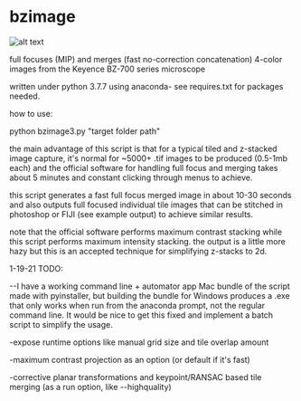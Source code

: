 # bzimage

![alt text](https://github.com/cbfight/bzimage/example%20output%20github/example.jpg?raw=true)

full focuses (MIP) and merges (fast no-correction concatenation) 4-color images from the Keyence BZ-700 series microscope

written under python 3.7.7 using anaconda- see requires.txt for packages needed.

how to use:

python bzimage3.py "target folder path"
  

the main advantage of this script is that for a typical tiled and z-stacked image capture, it's normal for ~5000+ .tif images to be produced (0.5-1mb each) and the official software for handling full focus and merging takes about 5 minutes and constant clicking through menus to achieve.


this script generates a fast full focus merged image in about 10-30 seconds and also outputs full focused individual tile images that can be stitched in photoshop or FIJI (see example output) to achieve similar results.


note that the official software performs maximum contrast stacking while this script performs maximum intensity stacking. the output is a little more hazy but this is an accepted technique for simplifying z-stacks to 2d.


1-19-21 TODO:

--I have a working command line + automator app Mac bundle of the script made with pyinstaller, but building the bundle for Windows produces a .exe that only works when run from the anaconda prompt, not the regular command line. It would be nice to get this fixed and implement a batch script to simplify the usage.


-expose runtime options like manual grid size and tile overlap amount


-maximum contrast projection as an option (or default if it's fast)


-corrective planar transformations and keypoint/RANSAC based tile merging (as a run option, like --highquality)


